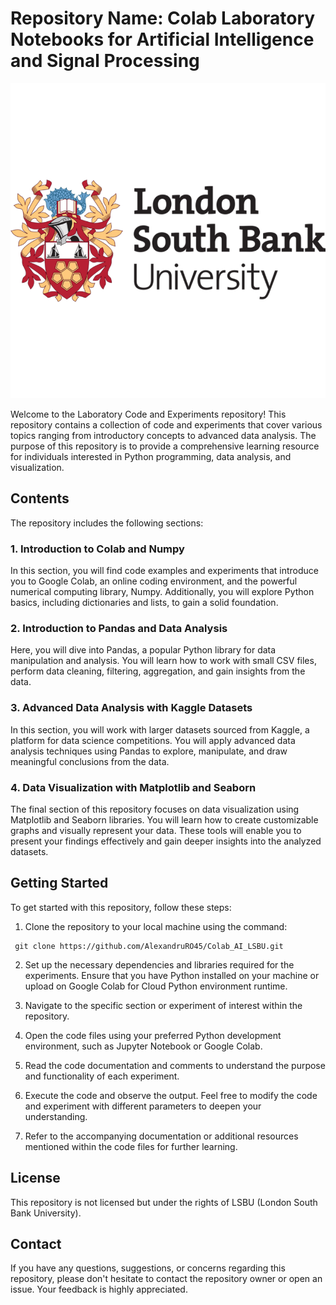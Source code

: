 # Repository Name: Colab Laboratory Notebooks for Artificial Intelligence and Signal Processing 
![alt text](https://github.com/AlexandruRO45/Colab_AI_LSBU/blob/main/pngwing.com.png)

Welcome to the Laboratory Code and Experiments repository! This repository contains a collection of code and experiments that cover various topics ranging from introductory concepts to advanced data analysis. The purpose of this repository is to provide a comprehensive learning resource for individuals interested in Python programming, data analysis, and visualization.

## Contents

The repository includes the following sections:

### 1. Introduction to Colab and Numpy

In this section, you will find code examples and experiments that introduce you to Google Colab, an online coding environment, and the powerful numerical computing library, Numpy. Additionally, you will explore Python basics, including dictionaries and lists, to gain a solid foundation.

### 2. Introduction to Pandas and Data Analysis

Here, you will dive into Pandas, a popular Python library for data manipulation and analysis. You will learn how to work with small CSV files, perform data cleaning, filtering, aggregation, and gain insights from the data.

### 3. Advanced Data Analysis with Kaggle Datasets

In this section, you will work with larger datasets sourced from Kaggle, a platform for data science competitions. You will apply advanced data analysis techniques using Pandas to explore, manipulate, and draw meaningful conclusions from the data.

### 4. Data Visualization with Matplotlib and Seaborn

The final section of this repository focuses on data visualization using Matplotlib and Seaborn libraries. You will learn how to create customizable graphs and visually represent your data. These tools will enable you to present your findings effectively and gain deeper insights into the analyzed datasets.

## Getting Started

To get started with this repository, follow these steps:

1. Clone the repository to your local machine using the command:
  
  ```
   git clone https://github.com/AlexandruRO45/Colab_AI_LSBU.git
   ```

2. Set up the necessary dependencies and libraries required for the experiments. Ensure that you have Python installed on your machine or upload on Google Colab for Cloud Python environment runtime.

3. Navigate to the specific section or experiment of interest within the repository.

4. Open the code files using your preferred Python development environment, such as Jupyter Notebook or Google Colab.

5. Read the code documentation and comments to understand the purpose and functionality of each experiment.

6. Execute the code and observe the output. Feel free to modify the code and experiment with different parameters to deepen your understanding.

7. Refer to the accompanying documentation or additional resources mentioned within the code files for further learning.


## License

This repository is not licensed but under the rights of LSBU (London South Bank University).

## Contact

If you have any questions, suggestions, or concerns regarding this repository, please don't hesitate to contact the repository owner or open an issue. Your feedback is highly appreciated.


